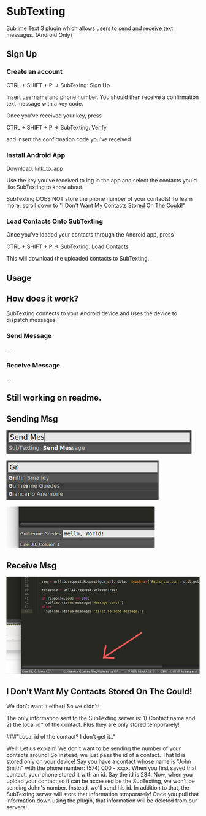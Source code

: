 # SubTexting

Sublime Text 3 plugin which allows users to send and receive text messages. (Android Only)

## Sign Up

### Create an account

CTRL + SHIFT + P -> SubTexing: Sign Up

Insert username and phone number. You should then receive a confirmation text message with a key code.

Once you've received your key, press

CTRL + SHIFT + P -> SubTexting: Verify

and insert the confirmation code you've received.

### Install Android App

Download: link_to_app

Use the key you've received to log in the app and select the contacts you'd like SubTexting to know about.

SubTexting DOES NOT store the phone number of your contacts! To learn more, scroll down to "I Don't Want My Contacts Stored On The Could!"

### Load Contacts Onto SubTexting

Once you've loaded your contacts through the Android app, press

CTRL + SHIFT + P -> SubTexting: Load Contacts

This will download the uploaded contacts to SubTexting.

## Usage



## How does it work?

SubTexting connects to your Android device and uses the device to dispatch messages.

### Send Message
...

### Receive Message
...

## Still working on readme.

## Sending Msg

![Alt text](/doc/img/send_msg_01.png?raw=true "Send 01")

![Alt text](/doc/img/send_msg_02.png?raw=true "Send 02")

![Alt text](/doc/img/send_msg_03.png?raw=true "Send 03")


## Receive Msg

![Alt text](/doc/img/receive_01.png?raw=true "Send 01")

## I Don't Want My Contacts Stored On The Could!

We don't want it either! So we didn't!

The only information sent to the SubTexting server is: 1) Contact name and 2) the local id* of the contact. Plus they are only stored temporarely!

###"Local id of the contact? I don't get it.." 

Well! Let us explain! We don't want to be sending the number of your contacts around! So instead, we just pass the id of a contact. That Id is stored only on your device! Say you have a contact whose name is "John Smith" with the phone number: (574) 000 - xxxx. When you first saved that contact, your phone stored it with an id. Say the id is 234. Now, when you upload your contact so it can be accessed be the SubTexting, we won't be sending John's number. Instead, we'll send his id. In addition to that, the SubTexting server will store that information temporarely! Once you pull that information down using the plugin, that information will be deleted from our servers!
